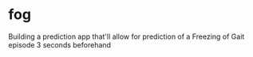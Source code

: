 # fog
Building a prediction app that'll allow for prediction of a Freezing of Gait episode 3 seconds beforehand
